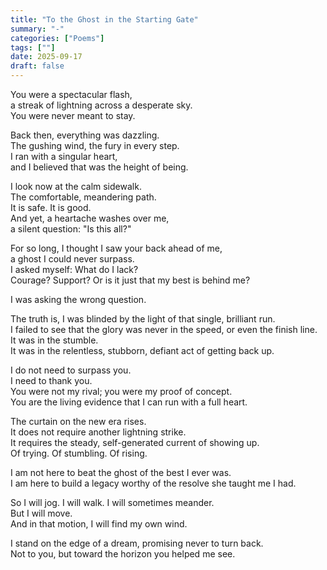 ```yaml
---
title: "To the Ghost in the Starting Gate"
summary: "-"
categories: ["Poems"]
tags: [""]
date: 2025-09-17
draft: false
---
```


You were a spectacular flash,  
a streak of lightning across a desperate sky.  
You were never meant to stay.  

Back then, everything was dazzling.  
The gushing wind, the fury in every step.  
I ran with a singular heart,  
and I believed that was the height of being.  

I look now at the calm sidewalk.  
The comfortable, meandering path.  
It is safe. It is good.  
And yet, a heartache washes over me,  
a silent question: "Is this all?"  

For so long, I thought I saw your back ahead of me,  
a ghost I could never surpass.  
I asked myself: What do I lack?  
Courage? Support? Or is it just that my best is behind me?  

I was asking the wrong question.  

The truth is, I was blinded by the light of that single, brilliant run.  
I failed to see that the glory was never in the speed, or even the finish line.  
It was in the stumble.  
It was in the relentless, stubborn, defiant act of getting back up.  

I do not need to surpass you.  
I need to thank you.  
You were not my rival; you were my proof of concept.  
You are the living evidence that I can run with a full heart.  

The curtain on the new era rises.  
It does not require another lightning strike.  
It requires the steady, self-generated current of showing up.  
Of trying. Of stumbling. Of rising.  
 
I am not here to beat the ghost of the best I ever was.  
I am here to build a legacy worthy of the resolve she taught me I had.  

So I will jog. I will walk. I will sometimes meander.  
But I will move.  
And in that motion, I will find my own wind.  

I stand on the edge of a dream, promising never to turn back.  
Not to you, but toward the horizon you helped me see.  
